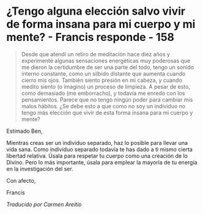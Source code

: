 # ¿Tengo alguna elección salvo vivir de forma insana para mi cuerpo y mi mente? - Francis responde - 158

>Desde que atendí un retiro de meditación hace diez años y experimenté algunas sensaciones energéticas muy poderosas que me dieron la certidumbre de ser una parte del todo, tengo un sonido interno constante, como un silbido distante que aumenta cuando cierro mis ojos. También siento presión en mi cabeza, y cuando medito siento (o imagino) un proceso de limpieza. A pesar de esto, como demasiado (me emborracho), y todavía me enredo con los pensamientos. Parece que no tengo ningún poder para cambiar mis malos hábitos. ¿Se debe esto a que como no soy un individuo no tengo más elección que vivir de esta forma insana para mi cuerpo y mente?

Estimado Ben,

Mientras creas ser un individuo separado, haz lo posible para llevar una vida sana. Como individuo separado todavía te has dado a ti mismo cierta libertad relativa. Úsala para respetar tu cuerpo como una creación de lo Divino. Pero lo más importante, úsala para emplear la mayoría de tu energía en la investigación del ser.

Con afecto,

Francis

_Traducido por Carmen Areitio_